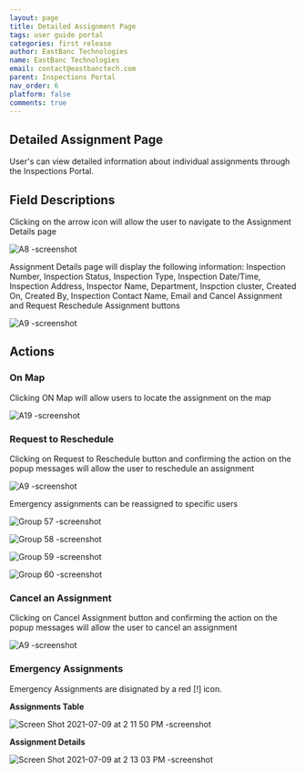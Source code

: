 ```yaml
---
layout: page
title: Detailed Assignment Page
tags: user guide portal
categories: first release
author: EastBanc Technologies
name: EastBanc Technologies
email: contact@eastbanctech.com
parent: Inspections Portal
nav_order: 6
platform: false
comments: true
---
```


<section id="detailed-assignment-page" markdown="1">

# Detailed Assignment Page

User's can view detailed information about individual assignments through the Inspections Portal.

<section id="field-descriptions" markdown="1">

## Field Descriptions<a name="-Field-Descriptions"></a>

Clicking on the arrow icon will allow the user to navigate to the Assignment Details page

![A8 -screenshot](https://user-images.githubusercontent.com/81990744/119043390-fd381780-b986-11eb-8e6f-96b798ab5981.png)

Assignment Details page will display the following information: Inspection Number, Inspection Status, Inspection Type, Inspection Date/Time, Inspection Address, Inspector Name, Department, Inspction cluster, Created On, Created By, Inspection Contact Name, Email and Cancel Assignment and Request Reschedule Assignment buttons

![A9 -screenshot](https://user-images.githubusercontent.com/81990744/119044435-2c02bd80-b988-11eb-85ca-301074c51c03.png)

</section>

<section id="actions" markdown="1">

## Actions<a name="-Actions"></a>

<section id="on-map" markdown="1">

### On Map<a name="-On-Map"></a>
Clicking ON Map will allow users to locate the assignment on the map

![A19 -screenshot](https://user-images.githubusercontent.com/81990744/119044955-d67ae080-b988-11eb-8584-44304bc48021.png)

</section>

<section id="request-to-reschedule" markdown="1">

### Request to Reschedule<a name="-Request-to-Reschedule"></a>
Clicking on Request to Reschedule button and confirming the action on the popup messages will allow the user to reschedule an assignment

![A9 -screenshot](https://user-images.githubusercontent.com/81990744/119044435-2c02bd80-b988-11eb-85ca-301074c51c03.png)

Emergency assignments can be reassigned to specific users

![Group 57 -screenshot](https://user-images.githubusercontent.com/84864458/125327360-07d0b680-e311-11eb-833c-78a029381112.png)

![Group 58 -screenshot](https://user-images.githubusercontent.com/84864458/125327397-11f2b500-e311-11eb-940c-e950ed433cf6.png)

![Group 59 -screenshot](https://user-images.githubusercontent.com/84864458/125327417-17e89600-e311-11eb-904c-09b9ac703203.png)

![Group 60 -screenshot](https://user-images.githubusercontent.com/84864458/125327449-1e770d80-e311-11eb-8386-1eb64c2ce1ed.png)
</section>

<section id="cancel-assignment" markdown="1">

### Cancel an Assignment<a name="-Cancel-Assignment"></a>
Clicking on Cancel Assignment button and confirming the action on the popup messages will allow the user to cancel an assignment

![A9 -screenshot](https://user-images.githubusercontent.com/81990744/119044435-2c02bd80-b988-11eb-85ca-301074c51c03.png)

</section>

<section id="emergency-assignments" markdown="1">

### Emergency Assignments<a name="-Emergency Assignments"></a>
Emergency Assignments are disignated by a red [!] icon.

**Assignments Table**

![Screen Shot 2021-07-09 at 2 11 50 PM -screenshot](https://user-images.githubusercontent.com/84864458/125119896-b7164f00-e0bf-11eb-9886-d08655ba7a57.png)

**Assignment Details**

![Screen Shot 2021-07-09 at 2 13 03 PM -screenshot](https://user-images.githubusercontent.com/84864458/125119971-cdbca600-e0bf-11eb-9460-fb54ebcf9140.png)


</section>
</section>
</section>
